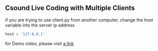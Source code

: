 ## Csound Live Coding with Multiple Clients


if you are trying to use client.py from another computer,
change the host variable into the server ip address

```python
host = '127.0.0.1'
```

for Demo video, please visit [a link]([https://github.com/user/repo/blob/branch/other_file.md](https://www.youtube.com/watch?v=-5rpBh8lthw&t=1s))
